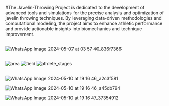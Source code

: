 
#The Javelin-Throwing Project is dedicated to the development of advanced tools and simulations for the precise analysis and optimization of javelin throwing techniques. By leveraging data-driven methodologies and computational modeling, the project aims to enhance athletic performance and provide actionable insights into biomechanics and technique improvement.




##




![WhatsApp Image 2024-05-07 at 03 57 40_836f7366](https://github.com/Shehab-Hegab/Javelin-Throwing-Project-/assets/137138481/d6c712b7-ec57-4c54-88bc-4e5f9df45bdb)


##
![area](https://github.com/Shehab-Hegab/Javelin-Throwing-Project-/assets/137138481/9434878d-bdbe-4831-963e-455892a5b3b3)
![field](https://github.com/Shehab-Hegab/Javelin-Throwing-Project-/assets/137138481/a09d5eb4-9444-4d30-9f29-bbd3feb2b2cf)
![athlete_stages](https://github.com/Shehab-Hegab/Javelin-Throwing-Project-/assets/137138481/324fc85e-1731-4299-9cc0-3f820f85fdc0)

##

![WhatsApp Image 2024-05-10 at 19 16 46_a2c3f581](https://github.com/Shehab-Hegab/Javelin-Throwing-Project-/assets/137138481/8ba6a632-0fe3-419c-8c14-ce872e3beabd)

![WhatsApp Image 2024-05-10 at 19 16 46_a45db794](https://github.com/Shehab-Hegab/Javelin-Throwing-Project-/assets/137138481/2b44ba35-3e9b-4a38-b49c-f773b5116943)



![WhatsApp Image 2024-05-10 at 19 16 47_37354912](https://github.com/Shehab-Hegab/Javelin-Throwing-Project-/assets/137138481/7c219241-b9db-4be6-9e18-84bdb032a597)


